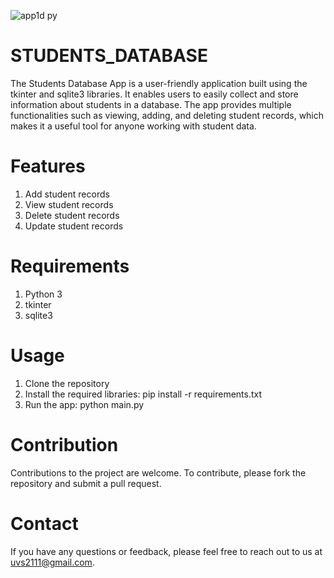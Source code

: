![app1d py](https://github.com/udaysingh21/STUDENTS_DATABASE/assets/93074761/a4431f79-7ab0-4fea-9676-d4d15336bc47)
# STUDENTS_DATABASE

The Students Database App is a user-friendly application built using the tkinter and sqlite3 libraries. It enables users to easily collect and store information about students in a database. The app provides multiple functionalities such as viewing, adding, and deleting student records, which makes it a useful tool for anyone working with student data.

# Features
1. Add student records
2. View student records
3. Delete student records
4. Update student records

# Requirements
1. Python 3
2. tkinter
3. sqlite3

# Usage
1. Clone the repository
2. Install the required libraries:    pip install -r requirements.txt
3. Run the app:   python main.py

# Contribution
Contributions to the project are welcome. To contribute, please fork the repository and submit a pull request.

# Contact
If you have any questions or feedback, please feel free to reach out to us at uvs2111@gmail.com.
